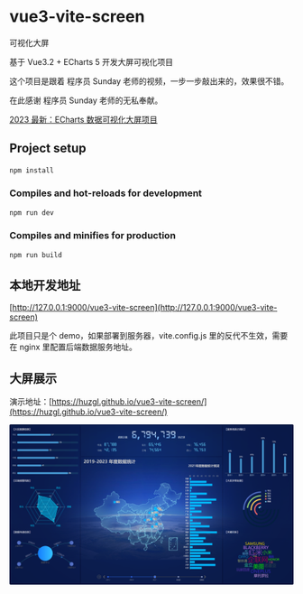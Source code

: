 # vue3-vite-screen

可视化大屏

基于 Vue3.2 + ECharts 5 开发大屏可视化项目

这个项目是跟着 程序员 Sunday 老师的视频，一步一步敲出来的，效果很不错。

在此感谢 程序员 Sunday 老师的无私奉献。

[2023 最新：ECharts 数据可视化大屏项目](https://www.bilibili.com/video/BV1yu411E7cm?p=1&vd_source=4c524e8e506ca061863d2041deba2db8)

## Project setup

```
npm install
```

### Compiles and hot-reloads for development

```
npm run dev
```

### Compiles and minifies for production

```
npm run build
```

## 本地开发地址

[http://127.0.0.1:9000/vue3-vite-screen](http://127.0.0.1:9000/vue3-vite-screen)

此项目只是个 demo，如果部署到服务器，vite.config.js 里的反代不生效，需要在 nginx 里配置后端数据服务地址。

## 大屏展示

演示地址：[https://huzgl.github.io/vue3-vite-screen/](https://huzgl.github.io/vue3-vite-screen/)

![大屏展示.png](show.png)
